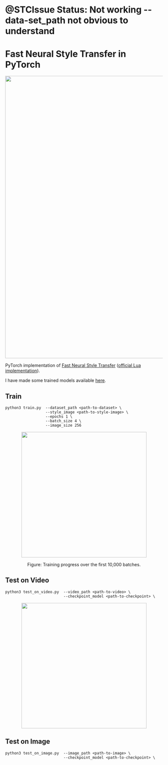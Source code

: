 # @STCIssue Status: Not working  --data-set_path not obvious to understand

# Fast Neural Style Transfer in PyTorch

<p align="center">
    <img src="assets/zurich.jpg" width="900"\>
</p>

PyTorch implementation of [Fast Neural Style Transfer](https://cs.stanford.edu/people/jcjohns/eccv16/) ([official Lua implementation](https://github.com/jcjohnson/fast-neural-style)).

I have made some trained models available [here](https://drive.google.com/drive/folders/1aRD6zakhcDImN2Y54qAT6f4801iLcCLB?usp=sharing).

## Train

```
python3 train.py  --dataset_path <path-to-dataset> \
                  --style_image <path-to-style-image> \
                  --epochs 1 \
                  --batch_size 4 \
                  --image_size 256
```

<p align="center">
    <img src="assets/celeba_mosaic.gif" width="400"\>
</p>
<p align="center">
    Figure: Training progress over the first 10,000 batches.
</p>

## Test on Video

```
python3 test_on_video.py  --video_path <path-to-video> \
                          --checkpoint_model <path-to-checkpoint> \
```

<p align="center">
    <img src="assets/stylized-celtics.gif" width="400"\>
</p>

## Test on Image

```
python3 test_on_image.py  --image_path <path-to-image> \
                          --checkpoint_model <path-to-checkpoint> \
```
